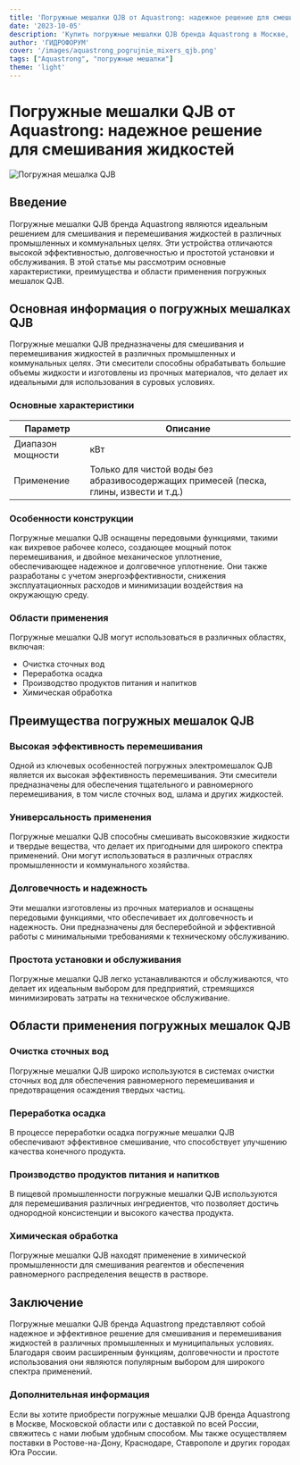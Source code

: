 ```yaml
---
title: 'Погружные мешалки QJB от Aquastrong: надежное решение для смешивания жидкостей'
date: '2023-10-05'
description: 'Купить погружные мешалки QJB бренда Aquastrong в Москве, Московской области и с доставкой по всей России. Обзор характеристик и преимуществ.'
author: 'ГИДРОФОРУМ'
cover: '/images/aquastrong_pogrujnie_mixers_qjb.png'
tags: ["Aquastrong", "погружные мешалки"]
theme: 'light'
---
```


# Погружные мешалки QJB от Aquastrong: надежное решение для смешивания жидкостей

![Погружная мешалка QJB](/images/aquastrong_pogrujnie_mixers_qjb.png)

## Введение

Погружные мешалки QJB бренда Aquastrong являются идеальным решением для смешивания и перемешивания жидкостей в различных промышленных и коммунальных целях. Эти устройства отличаются высокой эффективностью, долговечностью и простотой установки и обслуживания. В этой статье мы рассмотрим основные характеристики, преимущества и области применения погружных мешалок QJB.

## Основная информация о погружных мешалках QJB

Погружные мешалки QJB предназначены для смешивания и перемешивания жидкостей в различных промышленных и коммунальных целях. Эти смесители способны обрабатывать большие объемы жидкости и изготовлены из прочных материалов, что делает их идеальными для использования в суровых условиях.

### Основные характеристики

| Параметр | Описание |
|----------|----------|
| Диапазон мощности | кВт |
| Применение | Только для чистой воды без абразивосодержащих примесей (песка, глины, извести и т.д.) |

### Особенности конструкции

Погружные мешалки QJB оснащены передовыми функциями, такими как вихревое рабочее колесо, создающее мощный поток перемешивания, и двойное механическое уплотнение, обеспечивающее надежное и долговечное уплотнение. Они также разработаны с учетом энергоэффективности, снижения эксплуатационных расходов и минимизации воздействия на окружающую среду.

### Области применения

Погружные мешалки QJB могут использоваться в различных областях, включая:

- Очистка сточных вод
- Переработка осадка
- Производство продуктов питания и напитков
- Химическая обработка

## Преимущества погружных мешалок QJB

### Высокая эффективность перемешивания

Одной из ключевых особенностей погружных электромешалок QJB является их высокая эффективность перемешивания. Эти смесители предназначены для обеспечения тщательного и равномерного перемешивания, в том числе сточных вод, шлама и других жидкостей.

### Универсальность применения

Погружные мешалки QJB способны смешивать высоковязкие жидкости и твердые вещества, что делает их пригодными для широкого спектра применений. Они могут использоваться в различных отраслях промышленности и коммунального хозяйства.

### Долговечность и надежность

Эти мешалки изготовлены из прочных материалов и оснащены передовыми функциями, что обеспечивает их долговечность и надежность. Они предназначены для бесперебойной и эффективной работы с минимальными требованиями к техническому обслуживанию.

### Простота установки и обслуживания

Погружные мешалки QJB легко устанавливаются и обслуживаются, что делает их идеальным выбором для предприятий, стремящихся минимизировать затраты на техническое обслуживание.

## Области применения погружных мешалок QJB

### Очистка сточных вод

Погружные мешалки QJB широко используются в системах очистки сточных вод для обеспечения равномерного перемешивания и предотвращения осаждения твердых частиц.

### Переработка осадка

В процессе переработки осадка погружные мешалки QJB обеспечивают эффективное смешивание, что способствует улучшению качества конечного продукта.

### Производство продуктов питания и напитков

В пищевой промышленности погружные мешалки QJB используются для перемешивания различных ингредиентов, что позволяет достичь однородной консистенции и высокого качества продукта.

### Химическая обработка

Погружные мешалки QJB находят применение в химической промышленности для смешивания реагентов и обеспечения равномерного распределения веществ в растворе.

## Заключение

Погружные мешалки QJB бренда Aquastrong представляют собой надежное и эффективное решение для смешивания и перемешивания жидкостей в различных промышленных и муниципальных условиях. Благодаря своим расширенным функциям, долговечности и простоте использования они являются популярным выбором для широкого спектра применений.

### Дополнительная информация

Если вы хотите приобрести погружные мешалки QJB бренда Aquastrong в Москве, Московской области или с доставкой по всей России, свяжитесь с нами любым удобным способом. Мы также осуществляем поставки в Ростове-на-Дону, Краснодаре, Ставрополе и других городах Юга России.